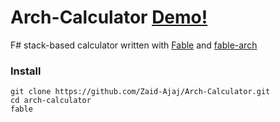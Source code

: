 # Arch-Calculator [Demo!](https://zaidajaj.neocities.org/html/arch-calc/index.html)
F# stack-based calculator written with [Fable](https://github.com/fable-compiler/Fable) and [fable-arch](https://github.com/fable-compiler/fable-arch)


### Install 
```shell
git clone https://github.com/Zaid-Ajaj/Arch-Calculator.git
cd arch-calculator
fable
```
